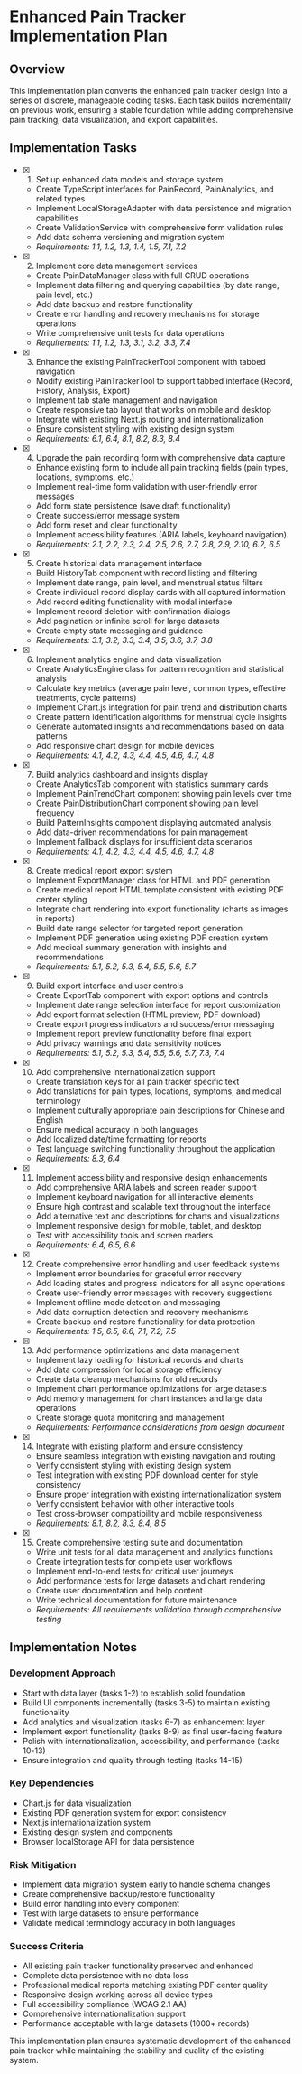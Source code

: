 # Enhanced Pain Tracker Implementation Plan

## Overview

This implementation plan converts the enhanced pain tracker design into a series of discrete, manageable coding tasks. Each task builds incrementally on previous work, ensuring a stable foundation while adding comprehensive pain tracking, data visualization, and export capabilities.

## Implementation Tasks

- [x] 1. Set up enhanced data models and storage system
  - Create TypeScript interfaces for PainRecord, PainAnalytics, and related types
  - Implement LocalStorageAdapter with data persistence and migration capabilities
  - Create ValidationService with comprehensive form validation rules
  - Add data schema versioning and migration system
  - _Requirements: 1.1, 1.2, 1.3, 1.4, 1.5, 7.1, 7.2_

- [x] 2. Implement core data management services
  - Create PainDataManager class with full CRUD operations
  - Implement data filtering and querying capabilities (by date range, pain level, etc.)
  - Add data backup and restore functionality
  - Create error handling and recovery mechanisms for storage operations
  - Write comprehensive unit tests for data operations
  - _Requirements: 1.1, 1.2, 1.3, 3.1, 3.2, 3.3, 7.4_

- [x] 3. Enhance the existing PainTrackerTool component with tabbed navigation
  - Modify existing PainTrackerTool to support tabbed interface (Record, History, Analysis, Export)
  - Implement tab state management and navigation
  - Create responsive tab layout that works on mobile and desktop
  - Integrate with existing Next.js routing and internationalization
  - Ensure consistent styling with existing design system
  - _Requirements: 6.1, 6.4, 8.1, 8.2, 8.3, 8.4_

- [x] 4. Upgrade the pain recording form with comprehensive data capture
  - Enhance existing form to include all pain tracking fields (pain types, locations, symptoms, etc.)
  - Implement real-time form validation with user-friendly error messages
  - Add form state persistence (save draft functionality)
  - Create success/error message system
  - Add form reset and clear functionality
  - Implement accessibility features (ARIA labels, keyboard navigation)
  - _Requirements: 2.1, 2.2, 2.3, 2.4, 2.5, 2.6, 2.7, 2.8, 2.9, 2.10, 6.2, 6.5_

- [x] 5. Create historical data management interface
  - Build HistoryTab component with record listing and filtering
  - Implement date range, pain level, and menstrual status filters
  - Create individual record display cards with all captured information
  - Add record editing functionality with modal interface
  - Implement record deletion with confirmation dialogs
  - Add pagination or infinite scroll for large datasets
  - Create empty state messaging and guidance
  - _Requirements: 3.1, 3.2, 3.3, 3.4, 3.5, 3.6, 3.7, 3.8_

- [x] 6. Implement analytics engine and data visualization
  - Create AnalyticsEngine class for pattern recognition and statistical analysis
  - Calculate key metrics (average pain level, common types, effective treatments, cycle patterns)
  - Implement Chart.js integration for pain trend and distribution charts
  - Create pattern identification algorithms for menstrual cycle insights
  - Generate automated insights and recommendations based on data patterns
  - Add responsive chart design for mobile devices
  - _Requirements: 4.1, 4.2, 4.3, 4.4, 4.5, 4.6, 4.7, 4.8_

- [x] 7. Build analytics dashboard and insights display
  - Create AnalyticsTab component with statistics summary cards
  - Implement PainTrendChart component showing pain levels over time
  - Create PainDistributionChart component showing pain level frequency
  - Build PatternInsights component displaying automated analysis
  - Add data-driven recommendations for pain management
  - Implement fallback displays for insufficient data scenarios
  - _Requirements: 4.1, 4.2, 4.3, 4.4, 4.5, 4.6, 4.7, 4.8_

- [x] 8. Create medical report export system
  - Implement ExportManager class for HTML and PDF generation
  - Create medical report HTML template consistent with existing PDF center styling
  - Integrate chart rendering into export functionality (charts as images in reports)
  - Build date range selector for targeted report generation
  - Implement PDF generation using existing PDF creation system
  - Add medical summary generation with insights and recommendations
  - _Requirements: 5.1, 5.2, 5.3, 5.4, 5.5, 5.6, 5.7_

- [x] 9. Build export interface and user controls
  - Create ExportTab component with export options and controls
  - Implement date range selection interface for report customization
  - Add export format selection (HTML preview, PDF download) 
  - Create export progress indicators and success/error messaging
  - Implement report preview functionality before final export
  - Add privacy warnings and data sensitivity notices
  - _Requirements: 5.1, 5.2, 5.3, 5.4, 5.5, 5.6, 5.7, 7.3, 7.4_

- [x] 10. Add comprehensive internationalization support
  - Create translation keys for all pain tracker specific text
  - Add translations for pain types, locations, symptoms, and medical terminology
  - Implement culturally appropriate pain descriptions for Chinese and English
  - Ensure medical accuracy in both languages
  - Add localized date/time formatting for reports
  - Test language switching functionality throughout the application
  - _Requirements: 8.3, 6.4_

- [x] 11. Implement accessibility and responsive design enhancements
  - Add comprehensive ARIA labels and screen reader support
  - Implement keyboard navigation for all interactive elements
  - Ensure high contrast and scalable text throughout the interface
  - Add alternative text and descriptions for charts and visualizations
  - Implement responsive design for mobile, tablet, and desktop
  - Test with accessibility tools and screen readers
  - _Requirements: 6.4, 6.5, 6.6_

- [x] 12. Create comprehensive error handling and user feedback systems
  - Implement error boundaries for graceful error recovery
  - Add loading states and progress indicators for all async operations
  - Create user-friendly error messages with recovery suggestions
  - Implement offline mode detection and messaging
  - Add data corruption detection and recovery mechanisms
  - Create backup and restore functionality for data protection
  - _Requirements: 1.5, 6.5, 6.6, 7.1, 7.2, 7.5_

- [x] 13. Add performance optimizations and data management
  - Implement lazy loading for historical records and charts
  - Add data compression for local storage efficiency
  - Create data cleanup mechanisms for old records
  - Implement chart performance optimizations for large datasets
  - Add memory management for chart instances and large data operations
  - Create storage quota monitoring and management
  - _Requirements: Performance considerations from design document_

- [x] 14. Integrate with existing platform and ensure consistency
  - Ensure seamless integration with existing navigation and routing
  - Verify consistent styling with existing design system
  - Test integration with existing PDF download center for style consistency
  - Ensure proper integration with existing internationalization system
  - Verify consistent behavior with other interactive tools
  - Test cross-browser compatibility and mobile responsiveness
  - _Requirements: 8.1, 8.2, 8.3, 8.4, 8.5_

- [x] 15. Create comprehensive testing suite and documentation
  - Write unit tests for all data management and analytics functions
  - Create integration tests for complete user workflows
  - Implement end-to-end tests for critical user journeys
  - Add performance tests for large datasets and chart rendering
  - Create user documentation and help content
  - Write technical documentation for future maintenance
  - _Requirements: All requirements validation through comprehensive testing_

## Implementation Notes

### Development Approach
- Start with data layer (tasks 1-2) to establish solid foundation
- Build UI components incrementally (tasks 3-5) to maintain existing functionality
- Add analytics and visualization (tasks 6-7) as enhancement layer
- Implement export functionality (tasks 8-9) as final user-facing feature
- Polish with internationalization, accessibility, and performance (tasks 10-13)
- Ensure integration and quality through testing (tasks 14-15)

### Key Dependencies
- Chart.js for data visualization
- Existing PDF generation system for export consistency
- Next.js internationalization system
- Existing design system and components
- Browser localStorage API for data persistence

### Risk Mitigation
- Implement data migration system early to handle schema changes
- Create comprehensive backup/restore functionality
- Build error handling into every component
- Test with large datasets to ensure performance
- Validate medical terminology accuracy in both languages

### Success Criteria
- All existing pain tracker functionality preserved and enhanced
- Complete data persistence with no data loss
- Professional medical reports matching existing PDF center quality
- Responsive design working across all device types
- Full accessibility compliance (WCAG 2.1 AA)
- Comprehensive internationalization support
- Performance acceptable with large datasets (1000+ records)

This implementation plan ensures systematic development of the enhanced pain tracker while maintaining the stability and quality of the existing system.